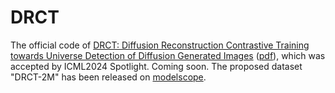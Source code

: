 # DRCT
The official code of [DRCT: Diffusion Reconstruction Contrastive Training towards Universe Detection of Diffusion Generated Images](https://icml.cc/virtual/2024/poster/33086) ([pdf](https://openreview.net/pdf?id=oRLwyayrh1)), which was accepted by ICML2024 Spotlight. Coming soon. The proposed dataset "DRCT-2M" has been released on [modelscope](https://modelscope.cn/datasets/BokingChen/DRCT-2M/files).
